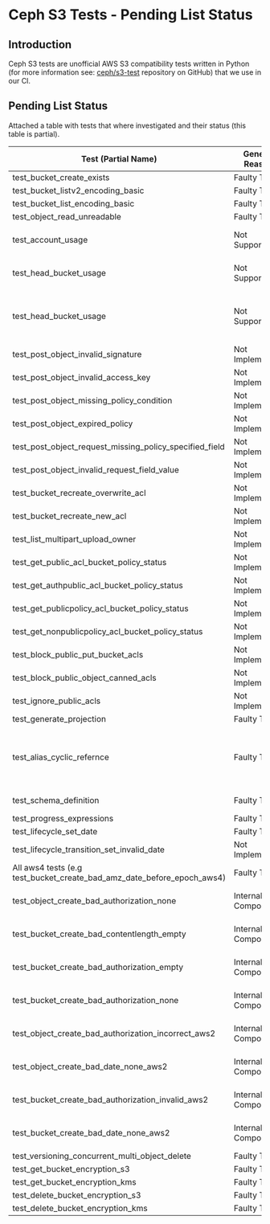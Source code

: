 # Ceph S3 Tests - Pending List Status

## Introduction
Ceph S3 tests are unofficial AWS S3 compatibility tests written in Python (for more information see: [ceph/s3-test](https://github.com/ceph/s3-tests) repository on GitHub) that we use in our CI.

## Pending List Status
Attached a table with tests that where investigated and their status (this table is partial).

| Test (Partial Name)                                       | General Reason | Issue Number         | Additional Comments  |
|-----------------------------------------------------------|-----------------|----------------------|----------------------|
| test_bucket_create_exists                                 | Faulty Test     | [465](https://github.com/ceph/s3-tests/issues/465)                  |                      |
| test_bucket_listv2_encoding_basic                         | Faulty Test     | [478](https://github.com/ceph/s3-tests/issues/478)                  |                      |
| test_bucket_list_encoding_basic                           | Faulty Test     | [478](https://github.com/ceph/s3-tests/issues/478)                  |                      |
| test_object_read_unreadable                               | Faulty Test     | [480](https://github.com/ceph/s3-tests/issues/480)                  |                      |
| test_account_usage                                        | Not Supported   |                      | Noobaa list_buckets() don't have support for usage                     |
| test_head_bucket_usage                                        | Not Supported   |                      | Noobaa list_buckets() don't have support for usage                     |
| test_head_bucket_usage                                        | Not Supported   |                      | S3 test expecting Prefix inside rules not inside Filter, But in our code Prefix expected inside Filter                     |
| test_post_object_invalid_signature                        | Not Implemented |                      |                      |
| test_post_object_invalid_access_key                       | Not Implemented |                      |                      |
| test_post_object_missing_policy_condition                 | Not Implemented |                      |                      |
| test_post_object_expired_policy                           | Not Implemented |                      |                      |
| test_post_object_request_missing_policy_specified_field   | Not Implemented |                      |                      |
| test_post_object_invalid_request_field_value              | Not Implemented |                      |                      |
| test_bucket_recreate_overwrite_acl                        | Not Implemented |                      |                      |
| test_bucket_recreate_new_acl                              | Not Implemented |                      |                      |
| test_list_multipart_upload_owner                          | Not Implemented |                      |                      |
| test_get_public_acl_bucket_policy_status                  | Not Implemented |                      |                      |
| test_get_authpublic_acl_bucket_policy_status              | Not Implemented |                      |                      |
| test_get_publicpolicy_acl_bucket_policy_status            | Not Implemented |                      |                      |
| test_get_nonpublicpolicy_acl_bucket_policy_status         | Not Implemented |                      |                      |
| test_block_public_put_bucket_acls                         | Not Implemented |                      |                      |
| test_block_public_object_canned_acls                      | Not Implemented |                      |                      |
| test_ignore_public_acls                                   | Not Implemented |                      |                      |
| test_generate_projection                                  | Faulty Test     | [509](https://github.com/ceph/s3-tests/issues/509)                    |                      |
| test_alias_cyclic_refernce                                | Faulty Test     |                      | Stops execution after failure is returned instead of parsing error. I'm not opening issue as it might be related to outdated tests.                     |
| test_schema_definition                                    | Faulty Test     |                      | Same as test_alias_cyclic_refernce |
| test_progress_expressions                                 | Faulty Test     | [508](https://github.com/ceph/s3-tests/issues/508)                    |                      |
| test_lifecycle_set_date                                   | Faulty Test     | [510](https://github.com/ceph/s3-tests/issues/510)                    |                      |
| test_lifecycle_transition_set_invalid_date                | Not Implemented |                      |    added because of the following PR [7270](https://github.com/noobaa/noobaa-core/pull/7270#discussion_r1175123422)   |
| All aws4 tests (e.g test_bucket_create_bad_amz_date_before_epoch_aws4)                                   | Faulty Test     | [520](https://github.com/ceph/s3-tests/issues/520)                    |                      |
| test_object_create_bad_authorization_none                 | Internal Component | [438](https://github.com/ceph/s3-tests/issues/438)                    | It used to pass in the past (not related to code change in our repo) |
| test_bucket_create_bad_contentlength_empty                | Internal Component | [438](https://github.com/ceph/s3-tests/issues/438)                    | It used to pass in the past (not related to code change in our repo) |
| test_bucket_create_bad_authorization_empty                | Internal Component | [438](https://github.com/ceph/s3-tests/issues/438)                    | It used to pass in the past (not related to code change in our repo) |
| test_bucket_create_bad_authorization_none                 | Internal Component | [438](https://github.com/ceph/s3-tests/issues/438)                    | It used to pass in the past (not related to code change in our repo) |
| test_object_create_bad_authorization_incorrect_aws2       | Internal Component | [438](https://github.com/ceph/s3-tests/issues/438)                    | It used to pass in the past (not related to code change in our repo) |
| test_object_create_bad_date_none_aws2                     | Internal Component | [438](https://github.com/ceph/s3-tests/issues/438)                    | It used to pass in the past (not related to code change in our repo) |
| test_bucket_create_bad_authorization_invalid_aws2         | Internal Component | [438](https://github.com/ceph/s3-tests/issues/438)                    | It used to pass in the past (not related to code change in our repo) |
| test_bucket_create_bad_date_none_aws2                     | Internal Component | [438](https://github.com/ceph/s3-tests/issues/438)                    | It used to pass in the past (not related to code change in our repo) |
| test_versioning_concurrent_multi_object_delete | Faulty Test | [588](https://github.com/ceph/s3-tests/issues/588) | 
| test_get_bucket_encryption_s3 | Faulty Test | [613](https://github.com/ceph/s3-tests/issues/613) | 
| test_get_bucket_encryption_kms | Faulty Test | [613](https://github.com/ceph/s3-tests/issues/613) | 
| test_delete_bucket_encryption_s3 | Faulty Test | [613](https://github.com/ceph/s3-tests/issues/613) | 
| test_delete_bucket_encryption_kms | Faulty Test | [613](https://github.com/ceph/s3-tests/issues/613) | 